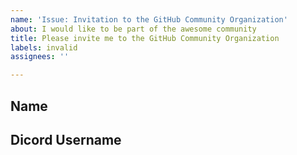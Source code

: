 ```yaml
---
name: 'Issue: Invitation to the GitHub Community Organization'
about: I would like to be part of the awesome community
title: Please invite me to the GitHub Community Organization
labels: invalid
assignees: ''

---
```


## Name


## Dicord Username
